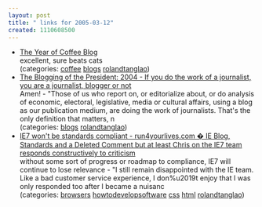 ```yaml
---
layout: post
title: " links for 2005-03-12"
created: 1110608500
---
```

<ul class="delicious">
	<li>
		<div class="delicious-link"><a href="http://thecoolkids.us/coffee/index.php">The Year of Coffee Blog</a></div>
		<div class="delicious-extended">excellent, sure beats cats</div>
		<div class="delicious-categories">(categories: <a href="http://del.icio.us/rtanglao/coffee">coffee</a> <a href="http://del.icio.us/rtanglao/blogs">blogs</a> <a href="http://del.icio.us/rtanglao/rolandtanglao">rolandtanglao</a>)</div>
	</li>
	<li>
		<div class="delicious-link"><a href="http://www.bopnews.com/archives/002936.html">The Blogging of the President: 2004 - If you do the work of a journalist, you are a journalist, blogger or not</a></div>
		<div class="delicious-extended">Amen! - "Those of us who report on, or editorialize about, or do analysis of economic, electoral, legislative, media or cultural affairs, using a blog as our publication medium, are doing the work of journalists. That's the only definition that matters, n</div>
		<div class="delicious-categories">(categories: <a href="http://del.icio.us/rtanglao/blogs">blogs</a> <a href="http://del.icio.us/rtanglao/rolandtanglao">rolandtanglao</a>)</div>
	</li>
	<li>
		<div class="delicious-link"><a href="http://run4yourlives.com/archives/2005/03/10/ie-blog-standards-and-a-deleted-comment/">IE7 won't be standards compliant - run4yourlives.com � IE Blog, Standards and a Deleted Comment but at least Chris on the IE7 team responds constructively to criticism</a></div>
		<div class="delicious-extended">without some sort of progress or roadmap to compliance, IE7 will continue to lose relevance -  "I still remain disappointed with the IE team. Like a bad customer service experience, I don%u2019t enjoy that I was only responded too after I became a nuisanc</div>
		<div class="delicious-categories">(categories: <a href="http://del.icio.us/rtanglao/browsers">browsers</a> <a href="http://del.icio.us/rtanglao/howtodevelopsoftware">howtodevelopsoftware</a> <a href="http://del.icio.us/rtanglao/css">css</a> <a href="http://del.icio.us/rtanglao/html">html</a> <a href="http://del.icio.us/rtanglao/rolandtanglao">rolandtanglao</a>)</div>
	</li>
</ul>


